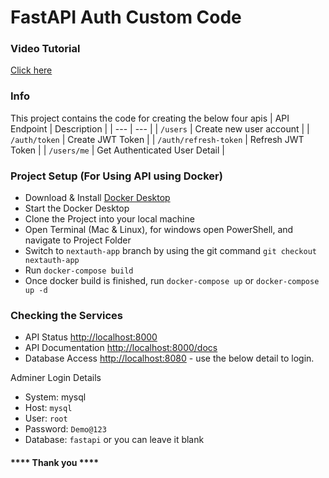 # FastAPI Auth Custom Code

### Video Tutorial
[Click here](https://youtu.be/z3nwf7wGdUw)

### Info
This project contains the code for creating the below four apis
| API Endpoint | Description |
| --- | --- |
| `/users` | Create new user account |
| `/auth/token` | Create JWT Token |
| `/auth/refresh-token` | Refresh JWT Token |
| `/users/me` | Get Authenticated User Detail |

### Project Setup (For Using API using Docker)
- Download & Install [Docker Desktop](https://www.docker.com/products/docker-desktop/)
- Start the Docker Desktop
- Clone the Project into your local machine
- Open Terminal (Mac & Linux), for windows open PowerShell, and navigate to Project Folder
- Switch to `nextauth-app` branch by using the git command `git checkout nextauth-app`
- Run `docker-compose build`
- Once docker build is finished, run `docker-compose up` or `docker-compose up -d`

### Checking the Services
- API Status [http://localhost:8000](http://localhost:8000)
- API Documentation [http://localhost:8000/docs](http://localhost:8000/docs)
- Database Access [http://localhost:8080](http://localhost:8080) - use the below detail to login.


Adminer Login Details
- System: mysql
- Host: `mysql`
- User: `root`
- Password: `Demo@123`
- Database: `fastapi` or you can leave it blank


#### **** Thank you ****

